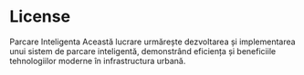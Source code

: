 # License
Parcare Inteligenta
Această lucrare urmărește dezvoltarea și implementarea unui sistem de parcare inteligentă, demonstrând eficiența și beneficiile tehnologiilor moderne în infrastructura urbană.
